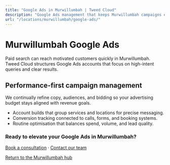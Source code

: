 ```yaml
---
title: "Google Ads in Murwillumbah | Tweed Cloud"
description: "Google Ads management that keeps Murwillumbah campaigns efficient and measurable."
url: "/locations/murwillumbah/google-ads/"
---
```


# Murwillumbah Google Ads

Paid search can reach motivated customers quickly in Murwillumbah. Tweed Cloud structures Google Ads accounts that focus on high-intent queries and clear results.

## Performance-first campaign management

We continually refine copy, audiences, and bidding so your advertising budget stays aligned with revenue goals.

- Account builds that group services and locations for precise messaging.
- Conversion tracking connected to calls, forms, and booking systems.
- Routine optimisation that balances spend, volume, and lead quality.

### Ready to elevate your Google Ads in Murwillumbah?

[Book a consultation](/consultation/) · [Contact our team](/contact/)

[Return to the Murwillumbah hub](/locations/murwillumbah/)
